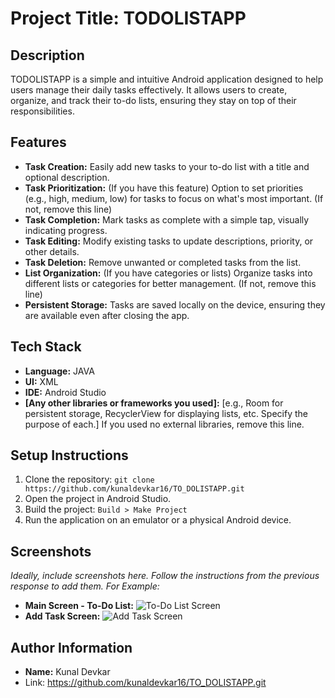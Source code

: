 # Project Title: TODOLISTAPP

## Description

TODOLISTAPP is a simple and intuitive Android application designed to help users manage their daily tasks effectively.  It allows users to create, organize, and track their to-do lists, ensuring they stay on top of their responsibilities.

## Features

*   **Task Creation:** Easily add new tasks to your to-do list with a title and optional description.
*   **Task Prioritization:**  (If you have this feature) Option to set priorities (e.g., high, medium, low) for tasks to focus on what's most important.  (If not, remove this line)
*   **Task Completion:** Mark tasks as complete with a simple tap, visually indicating progress.
*   **Task Editing:** Modify existing tasks to update descriptions, priority, or other details.
*   **Task Deletion:** Remove unwanted or completed tasks from the list.
*   **List Organization:** (If you have categories or lists) Organize tasks into different lists or categories for better management. (If not, remove this line)
*   **Persistent Storage:** Tasks are saved locally on the device, ensuring they are available even after closing the app.

## Tech Stack

*   **Language:** JAVA 
*   **UI:** XML
*   **IDE:** Android Studio
*   **[Any other libraries or frameworks you used]:** [e.g., Room for persistent storage, RecyclerView for displaying lists, etc. Specify the purpose of each.]  If you used no external libraries, remove this line.

## Setup Instructions

1.  Clone the repository: `git clone https://github.com/kunaldevkar16/TO_DOLISTAPP.git`
2.  Open the project in Android Studio.
3.  Build the project: `Build > Make Project`
4.  Run the application on an emulator or a physical Android device.

## Screenshots

*Ideally, include screenshots here.  Follow the instructions from the previous response to add them. For Example:*

*   **Main Screen - To-Do List:**
    ![To-Do List Screen](link/to/your/main_screen_screenshot.png)
*   **Add Task Screen:**
    ![Add Task Screen](link/to/your/add_task_screenshot.png)

## Author Information

*   **Name:** Kunal Devkar 
  * Link: https://github.com/kunaldevkar16/TO_DOLISTAPP.git

